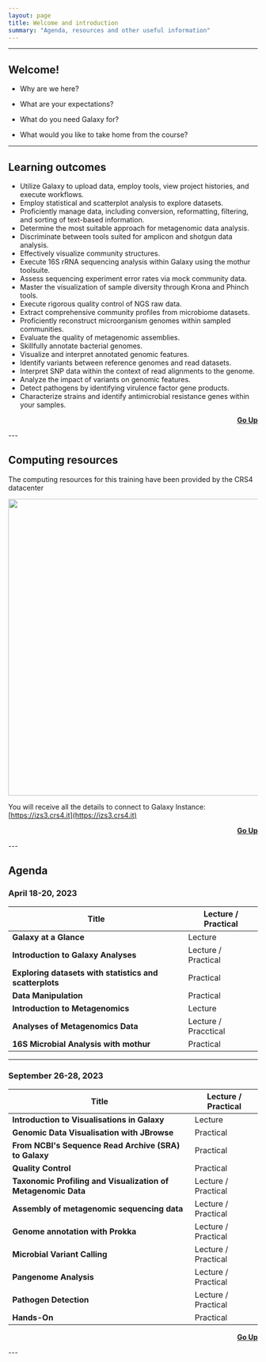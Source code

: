 ```yaml
---
layout: page
title: Welcome and introduction
summary: "Agenda, resources and other useful information"
---
```


---

## Welcome!


- Why are we here?

- What are your expectations?

- What do you need Galaxy for?

- What would you like to take home from the course?

---

## Learning outcomes

* Utilize Galaxy to upload data, employ tools, view project histories, and execute workflows. 
* Employ statistical and scatterplot analysis to explore datasets. 
* Proficiently manage data, including conversion, reformatting, filtering, and sorting of text-based information. 
* Determine the most suitable approach for metagenomic data analysis. 
* Discriminate between tools suited for amplicon and shotgun data analysis. 
* Effectively visualize community structures. 
* Execute 16S rRNA sequencing analysis within Galaxy using the mothur toolsuite. 
* Assess sequencing experiment error rates via mock community data. 
* Master the visualization of sample diversity through Krona and Phinch tools. 
* Execute rigorous quality control of NGS raw data. 
* Extract comprehensive community profiles from microbiome datasets. 
* Proficiently reconstruct microorganism genomes within sampled communities. 
* Evaluate the quality of metagenomic assemblies.
* Skillfully annotate bacterial genomes. 
* Visualize and interpret annotated genomic features. 
* Identify variants between reference genomes and read datasets. 
* Interpret SNP data within the context of read alignments to the genome. 
* Analyze the impact of variants on genomic features. 
* Detect pathogens by identifying virulence factor gene products. 
* Characterize strains and identify antimicrobial resistance genes within your samples.


<p style="text-align:right"><a href="{{site.url}}{{page.url}}"><strong>Go Up</strong><span class="fa fa-fw fa-arrow-up"></span></a></p>
---

## Computing resources

The computing resources for this training have been provided by the 
CRS4 datacenter


[<img src="{{site.url}}/images/CRS4-HPC-logo.png" width="600">](https://www.crs4.it/services/high-performance-computing/)


You will receive all the details to connect to Galaxy Instance: [https://izs3.crs4.it](https://izs3.crs4.it)

<p style="text-align:right"><a href="{{site.url}}{{page.url}}"><strong>Go Up</strong><span class="fa fa-fw fa-arrow-up"></span></a></p>
---

## Agenda

### **April 18-20, 2023**

Title | Lecture / Practical
------|-------------------
**Galaxy at a Glance** | Lecture
**Introduction to Galaxy Analyses** | Lecture / Practical
**Exploring datasets with statistics and scatterplots** | Practical
**Data Manipulation** | Practical
**Introduction to Metagenomics** | Lecture 
**Analyses of Metagenomics Data** | Lecture / Pracctical
**16S Microbial Analysis with mothur** |  Practical

---

### **September 26-28, 2023**

Title | Lecture / Practical
------|-------------------
**Introduction to Visualisations in Galaxy** | Lecture 
**Genomic Data Visualisation with JBrowse** | Practical
**From NCBI's Sequence Read Archive (SRA) to Galaxy** | Practical
**Quality Control** | Practical
**Taxonomic Profiling and Visualization of Metagenomic Data** | Lecture / Practical
**Assembly of metagenomic sequencing data** | Lecture / Practical
**Genome annotation with Prokka** | Lecture / Practical
**Microbial Variant Calling** | Lecture / Practical
**Pangenome Analysis** | Lecture / Practical
**Pathogen Detection** | Lecture / Practical
**Hands-On** | Practical


<p style="text-align:right"><a href="{{site.url}}{{page.url}}"><strong>Go Up</strong><span class="fa fa-fw fa-arrow-up"></span></a></p>
---
